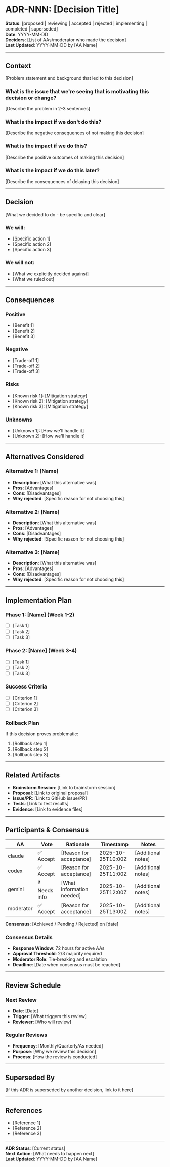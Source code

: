 # ADR-NNN: [Decision Title]

**Status**: [proposed | reviewing | accepted | rejected | implementing | completed | superseded]  
**Date**: YYYY-MM-DD  
**Deciders**: [List of AAs/moderator who made the decision]  
**Last Updated**: YYYY-MM-DD by [AA Name]

---

## Context

[Problem statement and background that led to this decision]

### What is the issue that we're seeing that is motivating this decision or change?
[Describe the problem in 2-3 sentences]

### What is the impact if we don't do this?
[Describe the negative consequences of not making this decision]

### What is the impact if we do this?
[Describe the positive outcomes of making this decision]

### What is the impact if we do this later?
[Describe the consequences of delaying this decision]

---

## Decision

[What we decided to do - be specific and clear]

### We will:
- [Specific action 1]
- [Specific action 2]
- [Specific action 3]

### We will not:
- [What we explicitly decided against]
- [What we ruled out]

---

## Consequences

### Positive
- [Benefit 1]
- [Benefit 2]
- [Benefit 3]

### Negative
- [Trade-off 1]
- [Trade-off 2]
- [Trade-off 3]

### Risks
- [Known risk 1]: [Mitigation strategy]
- [Known risk 2]: [Mitigation strategy]
- [Known risk 3]: [Mitigation strategy]

### Unknowns
- [Unknown 1]: [How we'll handle it]
- [Unknown 2]: [How we'll handle it]

---

## Alternatives Considered

### Alternative 1: [Name]
- **Description**: [What this alternative was]
- **Pros**: [Advantages]
- **Cons**: [Disadvantages]
- **Why rejected**: [Specific reason for not choosing this]

### Alternative 2: [Name]
- **Description**: [What this alternative was]
- **Pros**: [Advantages]
- **Cons**: [Disadvantages]
- **Why rejected**: [Specific reason for not choosing this]

### Alternative 3: [Name]
- **Description**: [What this alternative was]
- **Pros**: [Advantages]
- **Cons**: [Disadvantages]
- **Why rejected**: [Specific reason for not choosing this]

---

## Implementation Plan

### Phase 1: [Name] (Week 1-2)
- [ ] [Task 1]
- [ ] [Task 2]
- [ ] [Task 3]

### Phase 2: [Name] (Week 3-4)
- [ ] [Task 1]
- [ ] [Task 2]
- [ ] [Task 3]

### Success Criteria
- [ ] [Criterion 1]
- [ ] [Criterion 2]
- [ ] [Criterion 3]

### Rollback Plan
If this decision proves problematic:
1. [Rollback step 1]
2. [Rollback step 2]
3. [Rollback step 3]

---

## Related Artifacts

- **Brainstorm Session**: [Link to brainstorm session]
- **Proposal**: [Link to original proposal]
- **Issue/PR**: [Link to GitHub issue/PR]
- **Tests**: [Link to test results]
- **Evidence**: [Link to evidence files]

---

## Participants & Consensus

| AA | Vote | Rationale | Timestamp | Notes |
|----|------|-----------|-----------|-------|
| claude | ✅ Accept | [Reason for acceptance] | 2025-10-25T10:00Z | [Additional notes] |
| codex | ✅ Accept | [Reason for acceptance] | 2025-10-25T11:00Z | [Additional notes] |
| gemini | ❓ Needs info | [What information needed] | 2025-10-25T12:00Z | [Additional notes] |
| moderator | ✅ Accept | [Reason for acceptance] | 2025-10-25T13:00Z | [Additional notes] |

**Consensus**: [Achieved / Pending / Rejected] on [date]

### Consensus Details
- **Response Window**: 72 hours for active AAs
- **Approval Threshold**: 2/3 majority required
- **Moderator Role**: Tie-breaking and escalation
- **Deadline**: [Date when consensus must be reached]

---

## Review Schedule

### Next Review
- **Date**: [Date]
- **Trigger**: [What triggers this review]
- **Reviewer**: [Who will review]

### Regular Reviews
- **Frequency**: [Monthly/Quarterly/As needed]
- **Purpose**: [Why we review this decision]
- **Process**: [How the review is conducted]

---

## Superseded By

[If this ADR is superseded by another decision, link to it here]

---

## References

- [Reference 1]
- [Reference 2]
- [Reference 3]

---

**ADR Status**: [Current status]  
**Next Action**: [What needs to happen next]  
**Last Updated**: YYYY-MM-DD by [AA Name]
